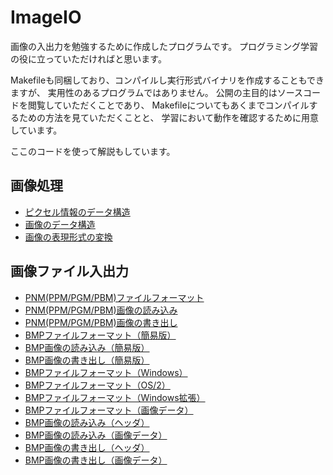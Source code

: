 # ImageIO

画像の入出力を勉強するために作成したプログラムです。
プログラミング学習の役に立っていただければと思います。

Makefileも同梱しており、コンパイルし実行形式バイナリを作成することもできますが、
実用性のあるプログラムではありません。
公開の主目的はソースコードを閲覧していただくことであり、
Makefileについてもあくまでコンパイルするための方法を見ていただくことと、
学習において動作を確認するために用意しています。

ここのコードを使って解説もしています。

## 画像処理

- [ピクセル情報のデータ構造](http://www.mm2d.net/main/prog/c/image-01.html)
- [画像のデータ構造](http://www.mm2d.net/main/prog/c/image-02.html)
- [画像の表現形式の変換](http://www.mm2d.net/main/prog/c/image-03.html)

## 画像ファイル入出力

- [PNM(PPM/PGM/PBM)ファイルフォーマット](http://www.mm2d.net/main/prog/c/image_io-01.html)
- [PNM(PPM/PGM/PBM)画像の読み込み](http://www.mm2d.net/main/prog/c/image_io-02.html)
- [PNM(PPM/PGM/PBM)画像の書き出し](http://www.mm2d.net/main/prog/c/image_io-03.html)
- [BMPファイルフォーマット（簡易版）](http://www.mm2d.net/main/prog/c/image_io-04.html)
- [BMP画像の読み込み（簡易版）](http://www.mm2d.net/main/prog/c/image_io-05.html)
- [BMP画像の書き出し（簡易版）](http://www.mm2d.net/main/prog/c/image_io-06.html)
- [BMPファイルフォーマット（Windows）](http://www.mm2d.net/main/prog/c/image_io-07.html)
- [BMPファイルフォーマット（OS/2）](http://www.mm2d.net/main/prog/c/image_io-08.html)
- [BMPファイルフォーマット（Windows拡張）](http://www.mm2d.net/main/prog/c/image_io-09.html)
- [BMPファイルフォーマット（画像データ）](http://www.mm2d.net/main/prog/c/image_io-10.html)
- [BMP画像の読み込み（ヘッダ）](http://www.mm2d.net/main/prog/c/image_io-11.html)
- [BMP画像の読み込み（画像データ）](http://www.mm2d.net/main/prog/c/image_io-12.html)
- [BMP画像の書き出し（ヘッダ）](http://www.mm2d.net/main/prog/c/image_io-13.html)
- [BMP画像の書き出し（画像データ）](http://www.mm2d.net/main/prog/c/image_io-14.html)
